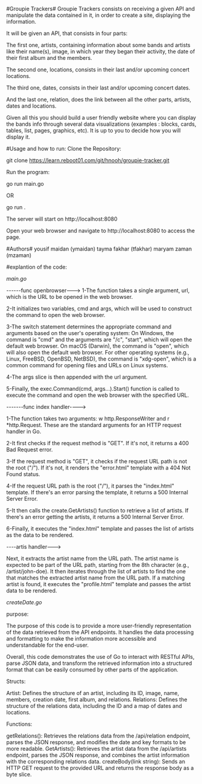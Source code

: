 #Groupie Trackers#
Groupie Trackers consists on receiving a given API and manipulate the data contained in it, in order to create a site, displaying the information.

It will be given an API, that consists in four parts:

The first one, artists, containing information about some bands and artists like their name(s), image, in which year they began their activity, the date of their first album and the members.

The second one, locations, consists in their last and/or upcoming concert locations.

The third one, dates, consists in their last and/or upcoming concert dates.

And the last one, relation, does the link between all the other parts, artists, dates and locations.

Given all this you should build a user friendly website where you can display the bands info through several data visualizations (examples : blocks, cards, tables, list, pages, graphics, etc). It is up to you to decide how you will display it.

#Usage and how to run:
Clone the Repository:

git clone https://learn.reboot01.com/git/hnooh/groupie-tracker.git

Run the program:

go run main.go

OR

go run .

The server will start on http://localhost:8080

Open your web browser and navigate to http://localhost:8080 to access the page.

#Authors#
yousif maidan (ymaidan)
tayma fakhar (tfakhar)
maryam zaman (mzaman)


#explantion of the code:

*main.go*



------func openbrowser--->
1-The function takes a single argument, url, which is the URL to be opened in the web browser.

2-It initializes two variables, cmd and args, which will be used to construct the command to open the web browser.

3-The switch statement determines the appropriate command and arguments based on the user's operating system:
On Windows, the command is "cmd" and the arguments are "/c", "start", which will open the default web browser.
On macOS (Darwin), the command is "open", which will also open the default web browser.
For other operating systems (e.g., Linux, FreeBSD, OpenBSD, NetBSD), the command is "xdg-open", which is a common command for opening files and URLs on Linux systems.

4-The args slice is then appended with the url argument.

5-Finally, the exec.Command(cmd, args...).Start() function is called to execute the command and open the web browser with the specified URL.



-------func index handler---->

1-The function takes two arguments: w http.ResponseWriter and r *http.Request. These are the standard arguments for an HTTP request handler in Go.

2-It first checks if the request method is "GET". If it's not, it returns a 400 Bad Request error.

3-If the request method is "GET", it checks if the request URL path is not the root ("/"). If it's not, it renders the "error.html" template with a 404 Not Found status.

4-If the request URL path is the root ("/"), it parses the "index.html" template. If there's an error parsing the template, it returns a 500 Internal Server Error.

5-It then calls the create.GetArtists() function to retrieve a list of artists. If there's an error getting the artists, it returns a 500 Internal Server Error.

6-Finally, it executes the "index.html" template and passes the list of artists as the data to be rendered.



 ----artis handler--->

 Next, it extracts the artist name from the URL path. The artist name is expected to be part of the URL path, starting from the 8th character (e.g., /artist/john-doe).
It then iterates through the list of artists to find the one that matches the extracted artist name from the URL path.
If a matching artist is found, it executes the "profile.html" template and passes the artist data to be rendered.



*createDate.go*

purpose:

The purpose of this code is to provide a more user-friendly representation of the data retrieved from the API endpoints. It handles the data processing and formatting to make the information more accessible and understandable for the end-user.

Overall, this code demonstrates the use of Go to interact with RESTful APIs, parse JSON data, and transform the retrieved information into a structured format that can be easily consumed by other parts of the application.

Structs:

Artist: Defines the structure of an artist, including its ID, image, name, members, creation date, first album, and relations.
Relations: Defines the structure of the relations data, including the ID and a map of dates and locations.

Functions:

getRelations(): Retrieves the relations data from the /api/relation endpoint, parses the JSON response, and modifies the date and key formats to be more readable.
GetArtists(): Retrieves the artist data from the /api/artists endpoint, parses the JSON response, and combines the artist information with the corresponding relations data.
createBody(link string): Sends an HTTP GET request to the provided URL and returns the response body as a byte slice.